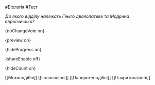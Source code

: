 #Біологія #Тест

*До якого відділу належать Гінкго дволопатеве та Модрина європейська?*

{noChangeVote on}

{preview on}

{hideProgress on}

{shareEnable off}

{hideCount on}

[[Мохоподібні]]
[[Голонасінні]]
[[Папоротеподібні]]
[[Покритонасінні]]
